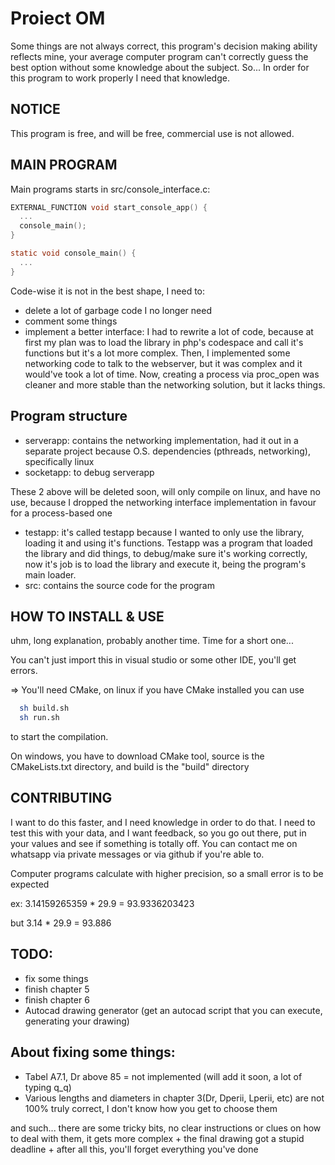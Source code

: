 # Proiect OM

Some things are not always correct, this program's decision making ability reflects mine, your average computer program can't correctly guess the best option without some knowledge about the subject. So... In order for this program to work properly I need that knowledge.

## NOTICE
This program is free, and will be free, commercial use is not allowed. 

## MAIN PROGRAM
Main programs starts in src/console_interface.c:  
  ```C
  EXTERNAL_FUNCTION void start_console_app() {
    ...
    console_main();
  }
  
  static void console_main() {
    ...
  }
  ```
  Code-wise it is not in the best shape, I need to:
  - delete a lot of garbage code I no longer need
  - comment some things
  - implement a better interface: I had to rewrite a lot of code, because at first my plan was to load the library in php's codespace and call it's functions but it's a lot more complex. Then, I implemented some networking code to talk to the webserver, but it was complex and it would've took a lot of time. Now, creating a process via proc_open was cleaner and more stable than the networking solution, but it lacks things.
  
## Program structure

- serverapp: contains the networking implementation, had it out in a separate project because O.S. dependencies (pthreads, networking), specifically linux
- socketapp: to debug serverapp

 These 2 above will be deleted soon, will only compile on linux, and have no use, because I dropped the networking interface implementation in favour for a process-based one
- testapp: it's called testapp because I wanted to only use the library, loading it and using it's functions. Testapp was a program that loaded the library and did things, to debug/make sure it's working correctly, now it's job is to load the library and execute it, being the program's main loader.
- src: contains the source code for the program

  
## HOW TO INSTALL & USE
uhm, long explanation, probably another time. Time for a short one...

You can't just import this in visual studio or some other IDE, you'll get errors.

=> You'll need CMake, on linux if you have CMake installed you can use

```bash
  sh build.sh
  sh run.sh
```
to start the compilation.

On windows, you have to download CMake tool, source is the CMakeLists.txt directory, and build is the "build" directory

  
## CONTRIBUTING
  I want to do this faster, and I need knowledge in order to do that. I need to test this with your data, and I want feedback, so you go out there, put in your values and see if something is totally off. You can contact me on whatsapp via private messages or via github if you're able to.
  
  Computer programs calculate with higher precision, so a small error is to be expected
  
  ex: 3.14159265359 * 29.9 = 93.9336203423
  
  but 3.14 * 29.9 = 93.886
  
  
## TODO: 
  - fix some things
  - finish chapter 5
  - finish chapter 6
  - Autocad drawing generator (get an autocad script that you can execute, generating your drawing)
 
 ## About fixing some things:
  - Tabel A7.1, Dr above 85 = not implemented (will add it soon, a lot of typing q_q)
  - Various lengths and diameters in chapter 3(Dr, Dperii, Lperii, etc) are not 100% truly correct, I don't know how you get to choose them
  
  and such... there are some tricky bits, no clear instructions or clues on how to deal with them,
  it gets more complex + the final drawing got a stupid deadline + after all this, you'll forget everything you've done
